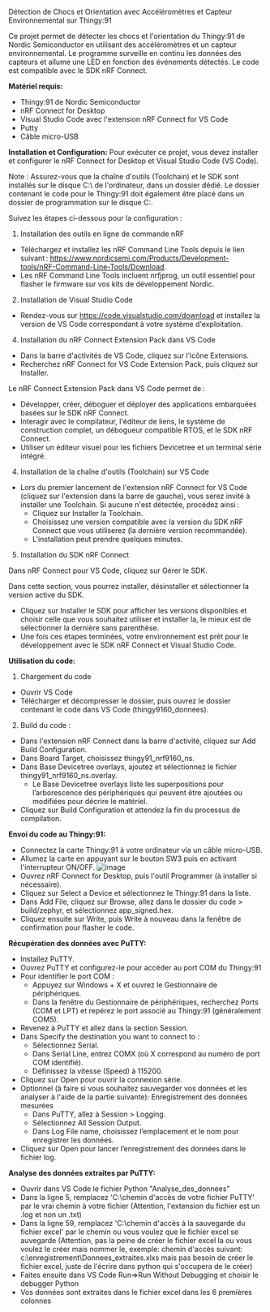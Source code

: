 Détection de Chocs et Orientation avec Accéléromètres et Capteur Environnemental sur Thingy:91

Ce projet permet de détecter les chocs et l'orientation du Thingy:91 de Nordic Semiconductor en utilisant des accéléromètres et un capteur environnemental. Le programme surveille en continu les données des capteurs et allume une LED en fonction des événements détectés. Le code est compatible avec le SDK nRF Connect.


**Matériel requis:**
- Thingy:91 de Nordic Semiconductor
- nRF Connect for Desktop
- Visual Studio Code avec l'extension nRF Connect for VS Code
- Putty
- Câble micro-USB


**Installation et Configuration:**
Pour exécuter ce projet, vous devez installer et configurer le nRF Connect for Desktop et Visual Studio Code (VS Code). 

Note : Assurez-vous que la chaîne d'outils (Toolchain) et le SDK sont installés sur le disque C:\ de l'ordinateur, dans un dossier dédié. Le dossier contenant le code pour le Thingy:91 doit également être placé dans un dossier de programmation sur le disque C:\.

Suivez les étapes ci-dessous pour la configuration :
1. Installation des outils en ligne de commande nRF
  - Téléchargez et installez les nRF Command Line Tools depuis le lien suivant : https://www.nordicsemi.com/Products/Development-tools/nRF-Command-Line-Tools/Download.
  - Les nRF Command Line Tools incluent nrfjprog, un outil essentiel pour flasher le firmware sur vos kits de développement Nordic.

2. Installation de Visual Studio Code
  - Rendez-vous sur https://code.visualstudio.com/download et installez la version de VS Code correspondant à votre système d'exploitation.

4. Installation du nRF Connect Extension Pack dans VS Code
  - Dans la barre d'activités de VS Code, cliquez sur l'icône Extensions.
  - Recherchez nRF Connect for VS Code Extension Pack, puis cliquez sur Installer.

Le nRF Connect Extension Pack dans VS Code permet de :
  - Développer, créer, déboguer et déployer des applications embarquées basées sur le SDK nRF Connect.
  - Interagir avec le compilateur, l'éditeur de liens, le système de construction complet, un débogueur compatible RTOS, et le SDK nRF Connect.
  - Utiliser un éditeur visuel pour les fichiers Devicetree et un terminal série intégré.

4. Installation de la chaîne d'outils (Toolchain) sur VS Code
- Lors du premier lancement de l'extension nRF Connect for VS Code (cliquez sur l'extension dans la barre de gauche), vous serez invité à installer une Toolchain. Si aucune n'est détectée, procédez ainsi :
    - Cliquez sur Installer la Toolchain.
    - Choisissez une version compatible avec la version du SDK nRF Connect que vous utiliserez (la dernière version recommandée).
    - L'installation peut prendre quelques minutes.

5. Installation du SDK nRF Connect

Dans nRF Connect pour VS Code, cliquez sur Gérer le SDK.

Dans cette section, vous pourrez installer, désinstaller et sélectionner la version active du SDK.
- Cliquez sur Installer le SDK pour afficher les versions disponibles et choisir celle que vous souhaitez utiliser et installer la, le mieux est de sélectionner la dernière sans parenthèse.
- Une fois ces étapes terminées, votre environnement est prêt pour le développement avec le SDK nRF Connect et Visual Studio Code.


**Utilisation du code:**
1. Chargement du code
- Ouvrir VS Code
- Télécharger et décompresser le dossier, puis ouvrez le dossier contenant le code dans VS Code (thingy9160_donnees).

2. Build du code :
- Dans l'extension nRF Connect dans la barre d'activité, cliquez sur Add Build Configuration.
- Dans Board Target, choisissez thingy91_nrf9160_ns.
- Dans Base Devicetree overlays, ajoutez et sélectionnez le fichier thingy91_nrf9160_ns.overlay.
    - Le Base Devicetree overlays liste les superpositions pour l’arborescence des périphériques qui peuvent être ajoutées ou modifiées pour décrire le matériel.
- Cliquez sur Build Configuration et attendez la fin du processus de compilation.

**Envoi du code au Thingy:91:**
- Connectez la carte Thingy:91 à votre ordinateur via un câble micro-USB.
- Allumez la carte en appuyant sur le bouton SW3 puis en activant l'interrupteur ON/OFF.
![image](https://github.com/user-attachments/assets/94f3a7b5-c8cf-49e6-ae4f-acffe8581d2b)
- Ouvrez nRF Connect for Desktop, puis l'outil Programmer (à installer si nécessaire).
- Cliquez sur Select a Device et sélectionnez le Thingy:91 dans la liste.
- Dans Add File, cliquez sur Browse, allez dans le dossier du code > build/zephyr, et sélectionnez app_signed.hex.
- Cliquez ensuite sur Write, puis Write à nouveau dans la fenêtre de confirmation pour flasher le code.

**Récupération des données avec PuTTY:**
- Installez PuTTY.
- Ouvrez PuTTY et configurez-le pour accéder au port COM du Thingy:91
- Pour identifier le port COM :
    - Appuyez sur Windows + X et ouvrez le Gestionnaire de périphériques.
    - Dans la fenêtre du Gestionnaire de périphériques, recherchez Ports (COM et LPT) et repérez le port associé au Thingy:91 (généralement COM5).
- Revenez à PuTTY et allez dans la section Session.
- Dans Specify the destination you want to connect to :
    - Sélectionnez Serial.
    - Dans Serial Line, entrez COMX (où X correspond au numéro de port COM identifié).
    - Définissez la vitesse (Speed) à 115200.
- Cliquez sur Open pour ouvrir la connexion série.
- Optionnel (à faire si vous souhaitez sauvegarder vos données et les analyser à l'aide de la partie suivante): Enregistrement des données mesurées
    - Dans PuTTY, allez à Session > Logging.
    - Sélectionnez All Session Output.
    - Dans Log File name, choisissez l’emplacement et le nom pour enregistrer les données.
- Cliquez sur Open pour lancer l’enregistrement des données dans le fichier log.


**Analyse des données extraites par PuTTY:**
- Ouvrir dans VS Code le fichier Python "Analyse_des_donnees"
- Dans la ligne 5, remplacez 'C:\\chemin d'accès de votre fichier PuTTY' par le vrai chemin à votre fichier (Attention, l'extension du fichier est un .log et non un .txt)
- Dans la ligne 59, remplacez 'C:\\chemin d'accès à la sauvegarde du fichier excel' par le chemin ou vous voulez que le fichier excel se auvegarde (Attention, pas la peine de créer le fichier excel la ou vous voulez le créer mais nommer le, exemple: chemin d'accès suivant: c:\\enregistrement\Donnees_extraites.xlxs mais pas besoin de créer le fichier excel, juste de l'écrire dans python qui s'occupera de le créer)
- Faites ensuite dans VS Code Run=>Run Without Debugging et choisir le debugger Python
- Vos données sont extraites dans le fichier excel dans les 6 premières colonnes
